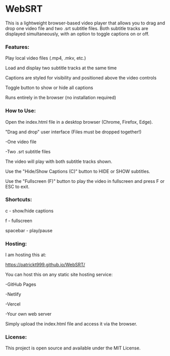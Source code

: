 # WebSRT

This is a lightweight browser-based video player that allows you to drag and drop one video file and two .srt subtitle files. Both subtitle tracks are displayed simultaneously, with an option to toggle captions on or off.


### Features:

Play local video files (.mp4, .mkv, etc.)

Load and display two subtitle tracks at the same time

Captions are styled for visibility and positioned above the video controls

Toggle button to show or hide all captions

Runs entirely in the browser (no installation required)


### How to Use:

Open the index.html file in a desktop browser (Chrome, Firefox, Edge).

"Drag and drop" user interface (Files must be dropped together!)

-One video file

-Two .srt subtitle files


The video will play with both subtitle tracks shown.

Use the "Hide/Show Captions (C)" button to HIDE or SHOW subtitles.

Use the "Fullscreen (F)" button to play the video in fullscreen and press F or ESC to exit.


### Shortcuts:

c - show/hide captions

f - fullscreen

spacebar - play/pause


### Hosting:

I am hosting this at:

https://patrickt999.github.io/WebSRT/

You can host this on any static site hosting service:

-GitHub Pages

-Netlify

-Vercel

-Your own web server

Simply upload the index.html file and access it via the browser.



### License:

This project is open source and available under the MIT License.

